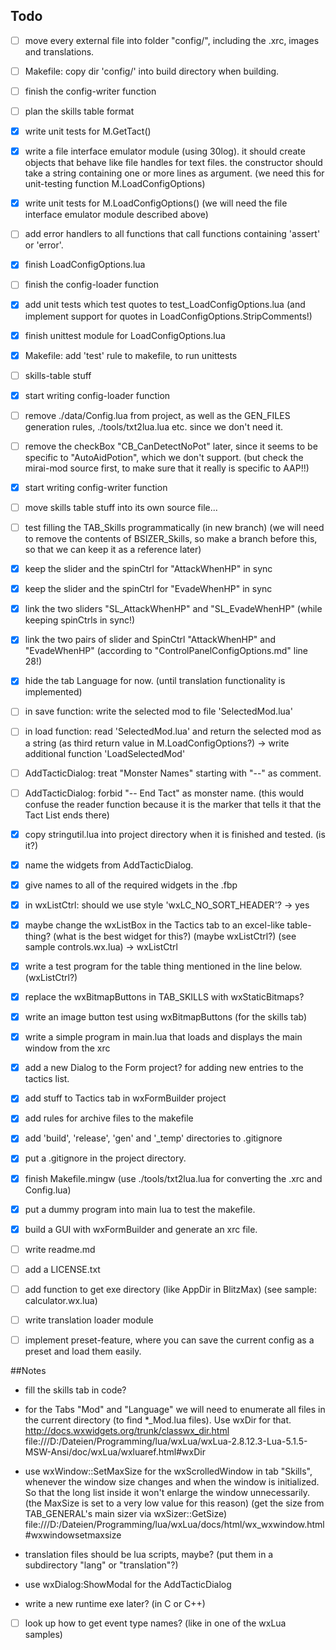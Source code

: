 
## Todo

- [ ] move every external file into folder "config/", including the .xrc, images and translations.
- [ ] Makefile: copy dir 'config/' into build directory when building.
- [ ] finish the config-writer function
- [ ] plan the skills table format
- [x] write unit tests for M.GetTact()
- [x] write a file interface emulator module (using 30log). it should create objects that behave like file handles for text files. the constructor should take a string containing one or more lines as argument. (we need this for unit-testing function M.LoadConfigOptions)
- [x] write unit tests for M.LoadConfigOptions() (we will need the file interface emulator module described above)

- [ ] add error handlers to all functions that call functions containing 'assert' or 'error'.
- [x] finish LoadConfigOptions.lua
- [ ] finish the config-loader function
- [x] add unit tests which test quotes to test_LoadConfigOptions.lua (and implement support for quotes in LoadConfigOptions.StripComments!)
- [x] finish unittest module for LoadConfigOptions.lua
- [x] Makefile: add 'test' rule to makefile, to run unittests
- [ ] skills-table stuff
- [x] start writing config-loader function
- [ ] remove ./data/Config.lua from project, as well as the GEN_FILES generation rules, ./tools/txt2lua.lua etc. since we don't need it.
- [ ] remove the checkBox "CB_CanDetectNoPot" later, since it seems to be specific to "AutoAidPotion", which we don't support. (but check the mirai-mod source first, to make sure that it really is specific to AAP!!)
- [x] start writing config-writer function
- [ ] move skills table stuff into its own source file...
- [ ] test filling the TAB_Skills programmatically (in new branch) (we will need to remove the contents of BSIZER_Skills, so make a branch before this, so that we can keep it as a reference later)

- [x] keep the slider and the spinCtrl for "AttackWhenHP" in sync
- [x] keep the slider and the spinCtrl for "EvadeWhenHP" in sync
- [x] link the two sliders "SL_AttackWhenHP" and "SL_EvadeWhenHP" (while keeping spinCtrls in sync!)
- [x] link the two pairs of slider and SpinCtrl "AttackWhenHP" and "EvadeWhenHP" (according to "ControlPanelConfigOptions.md" line 28!)

- [x] hide the tab Language for now. (until translation functionality is implemented)
- [ ] in save function: write the selected mod to file 'SelectedMod.lua'
- [ ] in load function: read 'SelectedMod.lua' and return the selected mod as a string (as third return value in M.LoadConfigOptions?) -> write additional function 'LoadSelectedMod'
- [ ] AddTacticDialog: treat "Monster Names" starting with "--" as comment.
- [ ] AddTacticDialog: forbid "-- End Tact" as monster name. (this would confuse the reader function because it is the marker that tells it that the Tact List ends there)


- [x] copy stringutil.lua into project directory when it is finished and tested. (is it?)

- [x] name the widgets from AddTacticDialog.
- [x] give names to all of the required widgets in the .fbp
- [x] in wxListCtrl: should we use style 'wxLC_NO_SORT_HEADER'? -> yes
- [x] maybe change the wxListBox in the Tactics tab to an excel-like table-thing? (what is the best widget for this?) (maybe wxListCtrl?) (see sample controls.wx.lua) -> wxListCtrl
- [x] write a test program for the table thing mentioned in the line below. (wxListCtrl?)
- [x] replace the wxBitmapButtons in TAB_SKILLS with wxStaticBitmaps?
- [x] write an image button test using wxBitmapButtons (for the skills tab)
- [x] write a simple program in main.lua that loads and displays the main window from the xrc
- [x] add a new Dialog to the Form project? for adding new entries to the tactics list.
- [x] add stuff to Tactics tab in wxFormBuilder project
- [x] add rules for archive files to the makefile
- [x] add 'build', 'release', 'gen' and '_temp' directories to .gitignore
- [x] put a .gitignore in the project directory.
- [x] finish Makefile.mingw (use ./tools/txt2lua.lua for converting the .xrc and Config.lua)
- [x] put a dummy program into main lua to test the makefile.
- [x] build a GUI with wxFormBuilder and generate an xrc file.

- [ ] write readme.md
- [ ] add a LICENSE.txt

- [ ] add function to get exe directory (like AppDir in BlitzMax) (see sample: calculator.wx.lua)
- [ ] write translation loader module
- [ ] implement preset-feature, where you can save the current config as a preset and load them easily.


##Notes

- fill the skills tab in code?

- for the Tabs "Mod" and "Language" we will need to enumerate all files in the current directory (to find *_Mod.lua files). Use wxDir for that. 
http://docs.wxwidgets.org/trunk/classwx_dir.html
file:///D:/Dateien/Programming/lua/wxLua/wxLua-2.8.12.3-Lua-5.1.5-MSW-Ansi/doc/wxLua/wxluaref.html#wxDir

- use wxWindow::SetMaxSize for the wxScrolledWindow in tab "Skills", whenever the window size changes and when the window is initialized. So that the long list inside it won't enlarge the window unnecessarily. (the MaxSize is set to a very low value for this reason) (get the size from TAB_GENERAL's main sizer via wxSizer::GetSize)
file:///D:/Dateien/Programming/lua/wxLua/docs/html/wx_wxwindow.html#wxwindowsetmaxsize

- translation files should be lua scripts, maybe? (put them in a subdirectory "lang" or "translation"?)

- use wxDialog:ShowModal for the AddTacticDialog

- write a new runtime exe later? (in C or C++)


- [ ] look up how to get event type names? (like in one of the wxLua samples)
